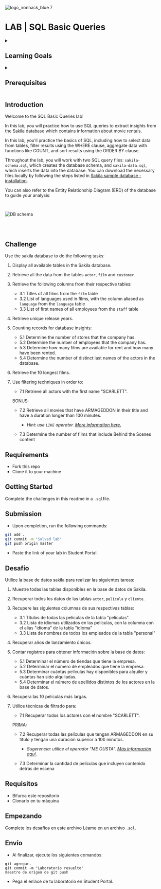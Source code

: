 ![logo_ironhack_blue 7](https://user-images.githubusercontent.com/23629340/40541063-a07a0a8a-601a-11e8-91b5-2f13e4e6b441.png)

# LAB | SQL Basic Queries

<details>
  <summary>
   <h2>Learning Goals</h2>
  </summary>

  This lab allows you to practice and apply the concepts and techniques taught in class. 

  Upon completion of this lab, you will be able to:
  
- Use SQL queries to extract insights from the data and answer research questions or problem statements, using techniques such as selecting columns with SELECT clause, filtering with WHERE clause, sorting data with ORDER BY clause, limiting results with LIMIT, using DISTINCT to retrieve unique values, and counting records with COUNT.


  <br>
  <hr> 

</details>

<details>
  <summary>
   <h2>Prerequisites</h2>
  </summary>

Before this starting this lab, you should have learnt about:

- SELECT, FROM, ORDER BY, LIMIT, WHERE clauses.
- DISTINCT keyword to return only unique values, AS keyword for using aliases, COUNT function for counting records.
  <br>
  <hr> 

</details>


## Introduction

Welcome to the SQL Basic Queries lab!

In this lab, you will practice how to use SQL queries to extract insights from the  [Sakila](https://dev.mysql.com/doc/sakila/en/) database which contains information about movie rentals. 

In this lab, you'll practice the basics of SQL, including how to select data from tables, filter results using the WHERE clause, aggregate data with functions like COUNT, and sort results using the ORDER BY clause. 

Throughout the lab, you will work with two SQL query files: `sakila-schema.sql`, which creates the database schema, and `sakila-data.sql`, which inserts the data into the database. You can download the necessary files locally by following the steps listed in [Sakila sample database - installation](https://dev.mysql.com/doc/sakila/en/sakila-installation.html). 

You can also refer to the Entity Relationship Diagram (ERD) of the database to guide your analysis:

<br>

![DB schema](https://education-team-2020.s3-eu-west-1.amazonaws.com/data-analytics/database-sakila-schema.png)

<br><br>


## Challenge
Use the sakila database to do the following tasks:

1. Display all available tables in the Sakila database.
2. Retrieve all the data from the tables `actor`, `film` and `customer`.
3. Retrieve the following columns from their respective tables:
	- 3.1 Titles of all films from the `film` table
	- 3.2 List of languages used in films, with the column aliased as `language` from the `language` table
	- 3.3 List of first names of all employees from the `staff` table

4. Retrieve unique release years.
5. Counting records for database insights:
	- 5.1 Determine the number of stores that the company has.
	- 5.2 Determine the number of employees that the company has.
	- 5.3 Determine how many films are available for rent and how many have been rented.
	- 5.4 Determine the number of distinct last names of the actors in the database.
6. Retrieve the 10 longest films.
7.  Use filtering techniques in order to:
	- 7.1 Retrieve all actors with the first name "SCARLETT".

	BONUS: 
	- 7.2 Retrieve all movies that have ARMAGEDDON in their title and have a duration longer than 100 minutes. 
	
		- *Hint: use `LIKE` operator. [More information here.](https://www.w3schools.com/sql/sql_like.asp)*
	- 7.3 Determine the number of films that include Behind the Scenes content

## Requirements

- Fork this repo
- Clone it to your machine


## Getting Started

Complete the challenges in this readme in a `.sql`file.

## Submission

- Upon completion, run the following commands:

```bash
git add .
git commit -m "Solved lab"
git push origin master
```

- Paste the link of your lab in Student Portal.







## Desafío
Utilice la base de datos sakila para realizar las siguientes tareas:

1. Muestre todas las tablas disponibles en la base de datos de Sakila.
2. Recuperar todos los datos de las tablas `actor`, `película` y `cliente`.
3. Recupere las siguientes columnas de sus respectivas tablas:
	- 3.1 Títulos de todas las películas de la tabla "películas".
	- 3.2 Lista de idiomas utilizados en las películas, con la columna con el alias "idioma" de la tabla "idioma"
	- 3.3 Lista de nombres de todos los empleados de la tabla "personal"

4. Recuperar años de lanzamiento únicos.
5. Contar registros para obtener información sobre la base de datos:
	- 5.1 Determinar el número de tiendas que tiene la empresa.
	- 5.2 Determinar el número de empleados que tiene la empresa.
	- 5.3 Determinar cuántas películas hay disponibles para alquiler y cuántas han sido alquiladas.
	- 5.4 Determinar el número de apellidos distintos de los actores en la base de datos.
6. Recupera las 10 películas más largas.
7. Utilice técnicas de filtrado para:
	- 7.1 Recuperar todos los actores con el nombre "SCARLETT".

	PRIMA: 
	- 7.2 Recuperar todas las películas que tengan ARMAGEDDON en su título y tengan una duración superior a 100 minutos. 
	
		- *Sugerencia: utilice el operador "ME GUSTA". [Más información aquí.](https://www.w3schools.com/sql/sql_like.asp)*
	- 7.3 Determinar la cantidad de películas que incluyen contenido detrás de escena

## Requisitos

- Bifurca este repositorio
- Clonarlo en tu máquina


## Empezando

Complete los desafíos en este archivo Léame en un archivo `.sql`.

## Envío

- Al finalizar, ejecute los siguientes comandos:

```golpecito
git agregar.
git commit -m "Laboratorio resuelto"
maestro de origen de git push
```

- Pega el enlace de tu laboratorio en Student Portal.